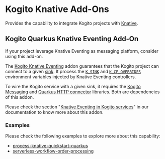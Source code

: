<!--
  Licensed to the Apache Software Foundation (ASF) under one
  or more contributor license agreements.  See the NOTICE file
  distributed with this work for additional information
  regarding copyright ownership.  The ASF licenses this file
  to you under the Apache License, Version 2.0 (the
  "License"); you may not use this file except in compliance
  with the License.  You may obtain a copy of the License at

    http://www.apache.org/licenses/LICENSE-2.0

  Unless required by applicable law or agreed to in writing,
  software distributed under the License is distributed on an
  "AS IS" BASIS, WITHOUT WARRANTIES OR CONDITIONS OF ANY
  KIND, either express or implied.  See the License for the
  specific language governing permissions and limitations
  under the License.
  -->

# Kogito Knative Add-Ons

Provides the capability to integrate Kogito projects with [Knative](https://knative.dev/).

## Kogito Quarkus Knative Eventing Add-On

If your project leverage Knative Eventing as messaging platform, consider using this add-on.

The [Kogito Knative Eventing](../../../quarkus/addons/knative/eventing) addon guarantees that the Kogito project can
connect to a given [sink](https://knative.dev/docs/developer/eventing/sinks/). It process
the [`K_SINK`](https://knative.dev/development/developer/eventing/sources/sinkbinding/)
and [`K_CE_OVERRIDES`](https://knative.dev/development/developer/eventing/sources/sinkbinding/reference/#cloudevent-overrides)
environment variables injected by Knative Eventing controllers.

To wire the Kogito service with a given sink, it requires the [Kogito Messaging](../messaging)
and [Quarkus HTTP connector](https://quarkus.io/guides/reactive-messaging-http.html)
libraries. Both are dependencies of this addon.

Please check the
section "[Knative Eventing in Kogito services](https://docs.jboss.org/kogito/release/latest/html_single/#con-knative-eventing_kogito-developing-process-services)"
in our documentation to know more about this addon.

### Examples

Please check the following examples to explore more about this capability:

- [process-knative-quickstart-quarkus](https://github.com/kiegroup/kogito-examples/tree/stable/kogito-quarkus-examples/process-knative-quickstart-quarkus)
- [serverless-workflow-order-processing](https://github.com/kiegroup/kogito-examples/tree/stable/kogito-quarkus-examples/serverless-workflow-order-processing)
